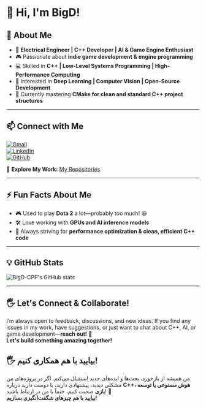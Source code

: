 # 👋 Hi, I'm BigD!

## 🎯 About Me  
- 🔧 **Electrical Engineer | C++ Developer | AI & Game Engine Enthusiast**  
- 🎮 Passionate about **indie game development & engine programming**  
- 💻 Skilled in **C++ | Low-Level Systems Programming | High-Performance Computing**  
- 📌 Interested in **Deep Learning | Computer Vision | Open-Source Development**  
- 🌱 Currently mastering **CMake for clean and standard C++ project structures**  

---

## 📫 Connect with Me  
[![Gmail](https://img.shields.io/badge/Gmail-red?style=flat&logo=gmail&logoColor=white)](mailto:danial.mirzaei.work@gmail.com)  
[![LinkedIn](https://img.shields.io/badge/LinkedIn-blue?style=flat&logo=linkedin&logoColor=white)](https://linkedin.com/in/dany137718)  
[![GitHub](https://img.shields.io/badge/GitHub-black?style=flat&logo=github&logoColor=white)](https://github.com/BigD-CPP)  

🚀 **Explore My Work:** [My Repositories](https://github.com/BigD-CPP?tab=repositories)  

---

## ⚡ Fun Facts About Me  
- 🎮 Used to play **Dota 2** a lot—probably too much! 😆  
- 🛠 Love working with **GPUs and AI inference models**  
- 🌟 Always striving for **performance optimization & clean, efficient C++ code**  

---

## 💡 GitHub Stats  
![BigD-CPP's GitHub stats](https://github-readme-stats.vercel.app/api?username=BigD-CPP&show_icons=true&theme=dark)  

---

## 🖐 Let's Connect & Collaborate!  
I’m always open to feedback, discussions, and new ideas. If you find any issues in my work, have suggestions, or just want to chat about C++, AI, or game development—**reach out!** 🚀  
**Let's build something amazing together!**  
## 🖐 بیایید با هم همکاری کنیم!  
من همیشه از بازخورد، بحث‌ها و ایده‌های جدید استقبال می‌کنم. اگر در پروژه‌های من مشکلی دیدید، پیشنهادی دارید، یا دوست دارید درباره **C++، هوش مصنوعی یا توسعه بازی** صحبت کنیم، حتماً با من در ارتباط باشید! 🚀  
**بیایید با هم چیزهای شگفت‌انگیزی بسازیم!**
